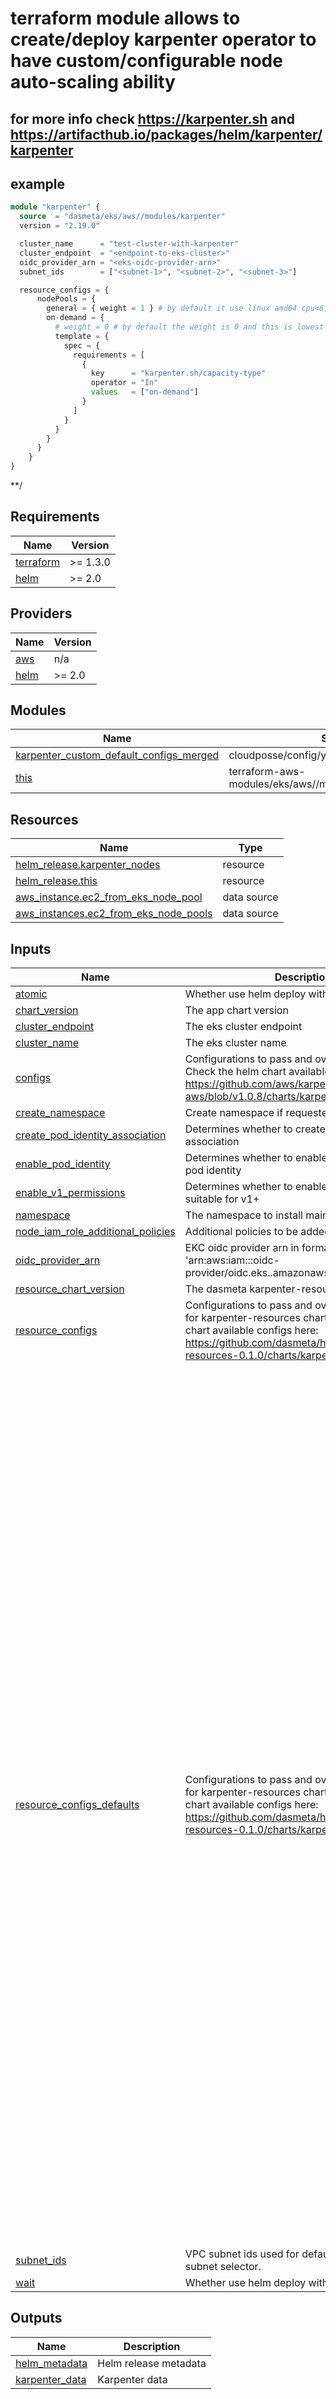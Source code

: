 
<!-- BEGINNING OF PRE-COMMIT-TERRAFORM DOCS HOOK -->

 # terraform module allows to create/deploy karpenter operator to have custom/configurable node auto-scaling ability
## for more info check https://karpenter.sh and https://artifacthub.io/packages/helm/karpenter/karpenter

## example
```terraform
module "karpenter" {
  source  = "dasmeta/eks/aws//modules/karpenter"
  version = "2.19.0"

  cluster_name      = "test-cluster-with-karpenter"
  cluster_endpoint  = "<endpoint-to-eks-cluster>"
  oidc_provider_arn = "<eks-oidc-provider-arn>"
  subnet_ids        = ["<subnet-1>", "<subnet-2>", "<subnet-3>"]

  resource_configs = {
      nodePools = {
        general = { weight = 1 } # by default it use linux amd64 cpu<6, memory<10000Mi, >2 generation and  ["spot", "on-demand"] type nodes so that it tries to get spot at first and if no then on-demand
        on-demand = {
          # weight = 0 # by default the weight is 0 and this is lowest priority, we can schedule pod in this not
          template = {
            spec = {
              requirements = [
                {
                  key      = "karpenter.sh/capacity-type"
                  operator = "In"
                  values   = ["on-demand"]
                }
              ]
            }
          }
        }
      }
    }
}
```

**/

## Requirements

| Name | Version |
|------|---------|
| <a name="requirement_terraform"></a> [terraform](#requirement\_terraform) | >= 1.3.0 |
| <a name="requirement_helm"></a> [helm](#requirement\_helm) | >= 2.0 |

## Providers

| Name | Version |
|------|---------|
| <a name="provider_aws"></a> [aws](#provider\_aws) | n/a |
| <a name="provider_helm"></a> [helm](#provider\_helm) | >= 2.0 |

## Modules

| Name | Source | Version |
|------|--------|---------|
| <a name="module_karpenter_custom_default_configs_merged"></a> [karpenter\_custom\_default\_configs\_merged](#module\_karpenter\_custom\_default\_configs\_merged) | cloudposse/config/yaml//modules/deepmerge | 1.0.2 |
| <a name="module_this"></a> [this](#module\_this) | terraform-aws-modules/eks/aws//modules/karpenter | 20.30.1 |

## Resources

| Name | Type |
|------|------|
| [helm_release.karpenter_nodes](https://registry.terraform.io/providers/hashicorp/helm/latest/docs/resources/release) | resource |
| [helm_release.this](https://registry.terraform.io/providers/hashicorp/helm/latest/docs/resources/release) | resource |
| [aws_instance.ec2_from_eks_node_pool](https://registry.terraform.io/providers/hashicorp/aws/latest/docs/data-sources/instance) | data source |
| [aws_instances.ec2_from_eks_node_pools](https://registry.terraform.io/providers/hashicorp/aws/latest/docs/data-sources/instances) | data source |

## Inputs

| Name | Description | Type | Default | Required |
|------|-------------|------|---------|:--------:|
| <a name="input_atomic"></a> [atomic](#input\_atomic) | Whether use helm deploy with --atomic flag | `bool` | `false` | no |
| <a name="input_chart_version"></a> [chart\_version](#input\_chart\_version) | The app chart version | `string` | `"1.0.8"` | no |
| <a name="input_cluster_endpoint"></a> [cluster\_endpoint](#input\_cluster\_endpoint) | The eks cluster endpoint | `string` | n/a | yes |
| <a name="input_cluster_name"></a> [cluster\_name](#input\_cluster\_name) | The eks cluster name | `string` | n/a | yes |
| <a name="input_configs"></a> [configs](#input\_configs) | Configurations to pass and override default ones. Check the helm chart available configs here: https://github.com/aws/karpenter-provider-aws/blob/v1.0.8/charts/karpenter/values.yaml | `any` | `{}` | no |
| <a name="input_create_namespace"></a> [create\_namespace](#input\_create\_namespace) | Create namespace if requested | `bool` | `true` | no |
| <a name="input_create_pod_identity_association"></a> [create\_pod\_identity\_association](#input\_create\_pod\_identity\_association) | Determines whether to create pod identity association | `bool` | `true` | no |
| <a name="input_enable_pod_identity"></a> [enable\_pod\_identity](#input\_enable\_pod\_identity) | Determines whether to enable support for EKS pod identity | `bool` | `true` | no |
| <a name="input_enable_v1_permissions"></a> [enable\_v1\_permissions](#input\_enable\_v1\_permissions) | Determines whether to enable permissions suitable for v1+ | `bool` | `true` | no |
| <a name="input_namespace"></a> [namespace](#input\_namespace) | The namespace to install main helm. | `string` | `"karpenter"` | no |
| <a name="input_node_iam_role_additional_policies"></a> [node\_iam\_role\_additional\_policies](#input\_node\_iam\_role\_additional\_policies) | Additional policies to be added to the IAM role | `any` | `{}` | no |
| <a name="input_oidc_provider_arn"></a> [oidc\_provider\_arn](#input\_oidc\_provider\_arn) | EKC oidc provider arn in format 'arn:aws:iam::<account-id>:oidc-provider/oidc.eks.<region>.amazonaws.com/id/<oidc-id>'. | `string` | n/a | yes |
| <a name="input_resource_chart_version"></a> [resource\_chart\_version](#input\_resource\_chart\_version) | The dasmeta karpenter-resources chart version | `string` | `"0.1.0"` | no |
| <a name="input_resource_configs"></a> [resource\_configs](#input\_resource\_configs) | Configurations to pass and override default ones for karpenter-resources chart. Check the helm chart available configs here: https://github.com/dasmeta/helm/tree/karpenter-resources-0.1.0/charts/karpenter-resources | `any` | `{}` | no |
| <a name="input_resource_configs_defaults"></a> [resource\_configs\_defaults](#input\_resource\_configs\_defaults) | Configurations to pass and override default ones for karpenter-resources chart. Check the helm chart available configs here: https://github.com/dasmeta/helm/tree/karpenter-resources-0.1.0/charts/karpenter-resources | <pre>object({<br>    nodeClass = optional(any, {<br>      amiFamily          = "AL2" # Amazon Linux 2<br>      detailedMonitoring = true<br>      metadataOptions = {<br>        httpEndpoint            = "enabled"<br>        httpProtocolIPv6        = "disabled"<br>        httpPutResponseHopLimit = 2 # This is changed to disable IMDS access from containers not on the host network<br>        httpTokens              = "required"<br>      }<br>      blockDeviceMappings = [<br>        {<br>          deviceName = "/dev/xvda"<br>          ebs = {<br>            volumeSize = "100Gi"<br>            volumeType = "gp3"<br>            encrypted  = true<br>          }<br>        }<br>      ]<br>    })<br>    nodeClassRef = optional(any, {<br>      group = "karpenter.k8s.aws"<br>      kind  = "EC2NodeClass"<br>      name  = "default"<br>    }),<br>    requirements = optional(any, [<br>      {<br>        key      = "karpenter.k8s.aws/instance-cpu"<br>        operator = "Lt"<br>        values   = ["9"] # <=8 core cpu nodes<br>      },<br>      {<br>        key      = "karpenter.k8s.aws/instance-memory"<br>        operator = "Lt"<br>        values   = ["33000"] # <=32 Gb memory nodes<br>      },<br>      {<br>        key      = "karpenter.k8s.aws/instance-memory"<br>        operator = "Gt"<br>        values   = ["1000"] #  >1Gb Gb memory nodes<br>      },<br>      {<br>        key      = "karpenter.k8s.aws/instance-generation"<br>        operator = "Gt"<br>        values   = ["2"] # generation of ec2 instances >2 (like t3a.medium) are more performance and effectiveness<br>      },<br>      {<br>        key      = "kubernetes.io/arch"<br>        operator = "In"<br>        values   = ["amd64"] # amd64 linux is main platform arch we will use<br>      },<br>      {<br>        key      = "karpenter.sh/capacity-type"<br>        operator = "In"<br>        values   = ["spot", "on-demand"] # both spot and on-demand nodes, it will look at first available spot and if no then on-demand<br>      }<br>    ])<br>    disruption = optional(any, {<br>      consolidationPolicy = "WhenEmptyOrUnderutilized"<br>      consolidateAfter    = "1m"<br>    }),<br>    limits = optional(any, {<br>      cpu = 10<br>    })<br>  })</pre> | `{}` | no |
| <a name="input_subnet_ids"></a> [subnet\_ids](#input\_subnet\_ids) | VPC subnet ids used for default Ec2NodeClass as subnet selector. | `list(string)` | n/a | yes |
| <a name="input_wait"></a> [wait](#input\_wait) | Whether use helm deploy with --wait flag | `bool` | `true` | no |

## Outputs

| Name | Description |
|------|-------------|
| <a name="output_helm_metadata"></a> [helm\_metadata](#output\_helm\_metadata) | Helm release metadata |
| <a name="output_karpenter_data"></a> [karpenter\_data](#output\_karpenter\_data) | Karpenter data |
<!-- END OF PRE-COMMIT-TERRAFORM DOCS HOOK -->
